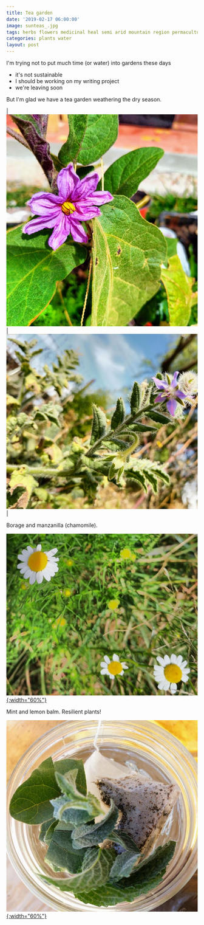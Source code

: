 ```yaml
---
title: Tea garden
date: '2019-02-17 06:00:00'
image: sunteas_.jpg
tags: herbs flowers medicinal heal semi arid mountain region permaculture
categories: plants water
layout: post
---
```


I'm trying not to put much time (or water) into gardens these days
* it's not sustainable
* I should be working on my writing project
* we're leaving soon

But I'm glad we have a tea garden weathering the dry season.

| [![](/images/borage_.jpg)](/images/borage.jpg) | [![](/images/borage2_.jpg)](/images/borage2.jpg) |

Borage and manzanilla (chamomile).

[![](/images/manzanilla_.jpg){:width="60%"}](/images/manzanilla.jpg)

Mint and lemon balm. Resilient plants!

[![](/images/suntea_.jpg){:width="60%"}](/images/suntea.jpg)